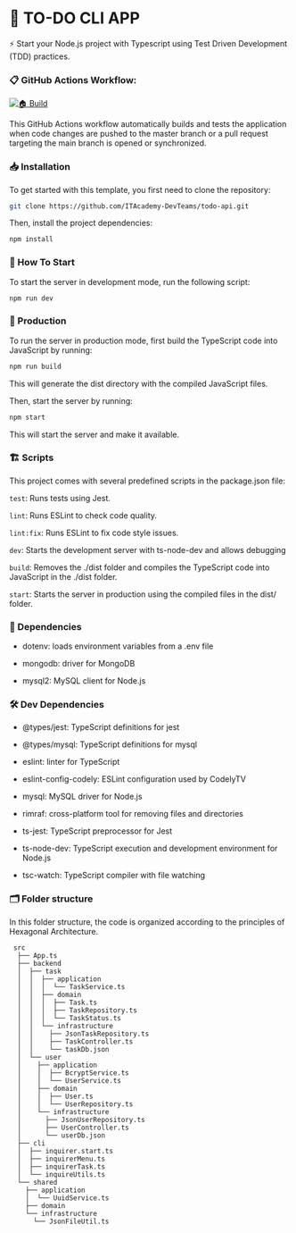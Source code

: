 # 🦋 TO-DO CLI APP

⚡ Start your Node.js project with Typescript using Test Driven Development (TDD) practices.

### 📋 GitHub Actions Workflow:

[![🏠 Build](https://github.com/ITAcademy-DevTeams/todo-api/actions/workflows/build.yml/badge.svg?branch=main)](https://github.com/ITAcademy-DevTeams/todo-api/actions/workflows/build.yml)

This GitHub Actions workflow automatically builds and tests the application when code changes are pushed to the master branch or a pull request targeting the main branch is opened or synchronized.

### 📥 Installation

To get started with this template, you first need to clone the repository:

```bash
git clone https://github.com/ITAcademy-DevTeams/todo-api.git
```

Then, install the project dependencies:

```bash
npm install
```

### 🏁 How To Start

To start the server in development mode, run the following script:
```bash
npm run dev
```


### 🚀 Production

To run the server in production mode, first build the TypeScript code into JavaScript by running:

```bash
npm run build
```

This will generate the dist directory with the compiled JavaScript files.

Then, start the server by running:

```bash
npm start
```

This will start the server and make it available.


### 🏗️ Scripts
This project comes with several predefined scripts in the package.json file:

```test```: Runs tests using Jest.

```lint```: Runs ESLint to check code quality.

```lint:fix```: Runs ESLint to fix code style issues.

```dev```: Starts the development server with ts-node-dev and allows debugging

```build```: Removes the ./dist folder and compiles the TypeScript code into JavaScript in the ./dist folder.

```start```: Starts the server in production using the compiled files in the dist/ folder.

### 📝 Dependencies


- dotenv: loads environment variables from a .env file

- mongodb: driver for MongoDB

- mysql2: MySQL client for Node.js

### 🛠️ Dev Dependencies

- @types/jest: TypeScript definitions for jest

- @types/mysql: TypeScript definitions for mysql

- eslint: linter for TypeScript

- eslint-config-codely: ESLint configuration used by CodelyTV

- mysql: MySQL driver for Node.js

- rimraf: cross-platform tool for removing files and directories

- ts-jest: TypeScript preprocessor for Jest

- ts-node-dev: TypeScript execution and development environment for Node.js

- tsc-watch: TypeScript compiler with file watching

### 🗂️ Folder structure

In this folder structure, the code is organized according to the principles of Hexagonal Architecture. 

```
 src
  ├── App.ts
  ├── backend
  │  ├── task
  │  │  ├── application
  │  │  │  └── TaskService.ts
  │  │  ├── domain
  │  │  │  ├── Task.ts
  │  │  │  ├── TaskRepository.ts
  │  │  │  └── TaskStatus.ts
  │  │  └── infrastructure
  │  │    ├── JsonTaskRepository.ts
  │  │    ├── TaskController.ts
  │  │    └── taskDb.json
  │  └── user
  │    ├── application
  │    │  ├── BcryptService.ts
  │    │  └── UserService.ts
  │    ├── domain
  │    │  ├── User.ts
  │    │  └── UserRepository.ts
  │    └── infrastructure
  │      ├── JsonUserRepository.ts
  │      ├── UserController.ts
  │      └── userDb.json
  ├── cli
  │  ├── inquirer.start.ts
  │  ├── inquirerMenu.ts
  │  ├── inquirerTask.ts
  │  └── inquireUtils.ts
  └── shared
    ├── application
    │  └── UuidService.ts
    ├── domain
    └── infrastructure
      └── JsonFileUtil.ts
```




